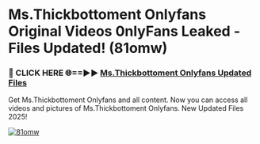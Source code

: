 # Ms.Thickbottoment Onlyfans Original Videos 0nlyFans Leaked - Files Updated! (81omw)

<h3>🔴 CLICK HERE 🌐==►► <a href="https://tinyurl.com/2m67pmp6" rel="nofollow">Ms.Thickbottoment Onlyfans Updated Files</a></h3>

Get Ms.Thickbottoment Onlyfans and all content. Now you can access all videos and pictures of Ms.Thickbottoment Onlyfans. New Updated Files 2025!

[![81omw](https://i.imgur.com/H4QAA4z.gif)](https://tinyurl.com/2m67pmp6)